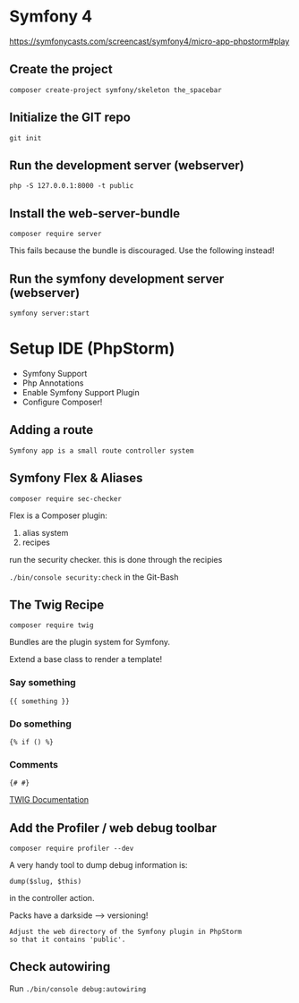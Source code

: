 # Symfony 4

https://symfonycasts.com/screencast/symfony4/micro-app-phpstorm#play

## Create the project

`composer create-project symfony/skeleton the_spacebar`

## Initialize the GIT repo

`git init`

## Run the development server (webserver)

`php -S 127.0.0.1:8000 -t public`

## Install the web-server-bundle

`composer require server`

This fails because the bundle is discouraged. Use the following instead!

## Run the symfony development server (webserver) 

`symfony server:start`

# Setup IDE (PhpStorm)

- Symfony Support
- Php Annotations
- Enable Symfony Support Plugin
- Configure Composer!

## Adding a route

```
Symfony app is a small route controller system
```

## Symfony Flex & Aliases

`composer require sec-checker`

Flex is a Composer plugin:
1) alias system 
2) recipes

run the security checker. this is done through the recipies

`./bin/console security:check` in the Git-Bash

## The Twig Recipe

`composer require twig`

Bundles are the plugin system for Symfony.

Extend a base class to render a template!

### Say something

```
{{ something }}
```

### Do something

```
{% if () %}
```

### Comments
```
{# #}
```

[TWIG Documentation](https://twig.symfony.com/doc/2.x/)

## Add the Profiler / web debug toolbar

`composer require profiler --dev`

A very handy tool to dump debug information is:

```
dump($slug, $this)
```

in the controller action.

Packs have a darkside --> versioning!

```
Adjust the web directory of the Symfony plugin in PhpStorm
so that it contains 'public'.
```

## Check autowiring

Run `./bin/console debug:autowiring`